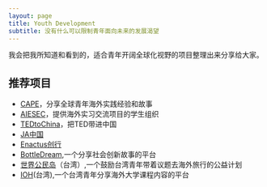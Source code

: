 ```yaml
---
layout: page
title: Youth Development
subtitle: 没有什么可以限制青年面向未来的发展渴望
---
```


我会把我所知道和看到的，适合青年开阔全球化视野的项目整理出来分享给大家。

## 推荐项目
- [CAPE](http://www.capechina.org)，分享全球青年海外实践经验和故事
- [AIESEC](http://www.aiesec.cn)，提供海外实习交流项目的学生组织
- [TEDtoChina](http://www.tedtochina.com)，把TED带进中国
- [JA中国](http://www.jachina.org/)
- [Enactus创行](http://www.sifechina.org/)
- [BottleDream](http://www.bottledream.com),一个分享社会创新故事的平台
- [世界公民岛](http://wisland.org/Web/index.php)（台湾）,一个鼓励台湾青年带着议题去海外旅行的公益计划
- [IOH](http://ioh.tw/)(台湾),一个台湾青年分享海外大学课程内容的平台




